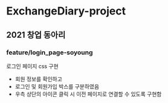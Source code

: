 # ExchangeDiary-project

## 2021 창업 동아리 

### feature/login_page-soyoung
로그인 페이지 css 구현

* 회원 정보를 확인하고 
* 로그인 및 회원가입 박스를 구분하였음
* 우측 상단의 아이콘 클릭 시 이전 페이지로 연결할 수 있도록 구현함
